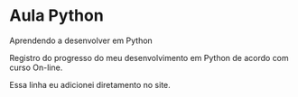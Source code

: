 # Aula Python
 Aprendendo a desenvolver em Python

 Registro do progresso do meu desenvolvimento em Python de acordo com curso On-line.

 Essa linha eu adicionei diretamento no site.
